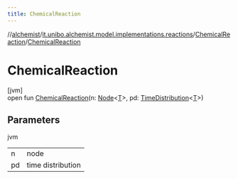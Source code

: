 ```yaml
---
title: ChemicalReaction
---
```

//[alchemist](../../../index.html)/[it.unibo.alchemist.model.implementations.reactions](../index.html)/[ChemicalReaction](index.html)/[ChemicalReaction](-chemical-reaction.html)



# ChemicalReaction



[jvm]\
open fun [ChemicalReaction](-chemical-reaction.html)(n: [Node](../../it.unibo.alchemist.model.interfaces/-node/index.html)<[T](../../it.unibo.alchemist/-supported-incarnations/get.html)>, pd: [TimeDistribution](../../it.unibo.alchemist.model.interfaces/-time-distribution/index.html)<[T](../../it.unibo.alchemist/-supported-incarnations/get.html)>)



## Parameters


jvm

| | |
|---|---|
| n | node |
| pd | time distribution |




